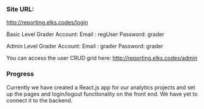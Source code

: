 ### Site URL: 
http://reporting.elks.codes/login

Basic Level Grader Account: 
Email   : regUser 
Password: grader

Admin Level Grader Account: 
Email   : grader 
Password: grader

You can access the user CRUD grid here: 
http://reporting.elks.codes/admin

### Progress
Currently we have created a React.js app for our analytics projects and set up the pages and login/logout functionality on the front end. 
We have yet to connect it to the backend.


